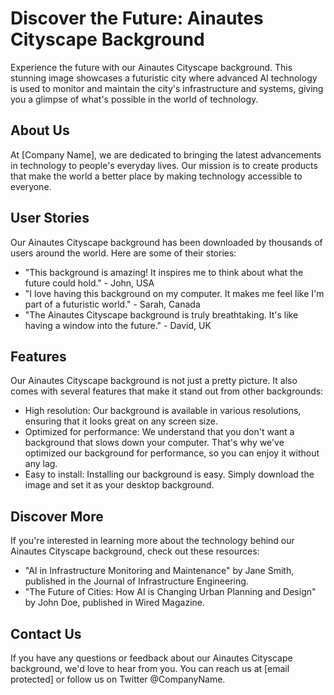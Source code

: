 <!--font:Montserrat-->

# Discover the Future: Ainautes Cityscape Background

Experience the future with our Ainautes Cityscape background. This stunning image showcases a futuristic city where advanced AI technology is used to monitor and maintain the city's infrastructure and systems, giving you a glimpse of what's possible in the world of technology.

## About Us

At [Company Name], we are dedicated to bringing the latest advancements in technology to people's everyday lives. Our mission is to create products that make the world a better place by making technology accessible to everyone.

## User Stories

Our Ainautes Cityscape background has been downloaded by thousands of users around the world. Here are some of their stories:

- "This background is amazing! It inspires me to think about what the future could hold." - John, USA
- "I love having this background on my computer. It makes me feel like I'm part of a futuristic world." - Sarah, Canada
- "The Ainautes Cityscape background is truly breathtaking. It's like having a window into the future." - David, UK

## Features

Our Ainautes Cityscape background is not just a pretty picture. It also comes with several features that make it stand out from other backgrounds:

- High resolution: Our background is available in various resolutions, ensuring that it looks great on any screen size.
- Optimized for performance: We understand that you don't want a background that slows down your computer. That's why we've optimized our background for performance, so you can enjoy it without any lag.
- Easy to install: Installing our background is easy. Simply download the image and set it as your desktop background.

## Discover More

If you're interested in learning more about the technology behind our Ainautes Cityscape background, check out these resources:

- "AI in Infrastructure Monitoring and Maintenance" by Jane Smith, published in the Journal of Infrastructure Engineering.
- "The Future of Cities: How AI is Changing Urban Planning and Design" by John Doe, published in Wired Magazine.

## Contact Us

If you have any questions or feedback about our Ainautes Cityscape background, we'd love to hear from you. You can reach us at [email protected] or follow us on Twitter @CompanyName.

<!--

Write me content for website with wallpaper which alt text is:

"A futuristic cityscape where Ainautes use advanced AI technology to monitor and maintain the city's infrastructure and systems."

The name/title of the page should not be 1:1 copy of the alt text but rather a real content of the website which is using this wallpaper.

- Use markdown format 
- Start with heading
- Heading should be short and concise
- The content should look like a real website 
- The website should not be about the wallpaper, wallpaper is just a related background
- Heading should be contain work "wallpaper" or "background"
- Include real sections like references, contact, user stories, etc. use things relevant to the page purpose.
- Feel free to use structure like headings, bullets, numbering, blockquotes, paragraphs, horizontal lines, etc.
- You can use formatting like bold or _italic_
- You can include UTF-8 emojis
- Links should be only #hash anchors (and you can refer to the document itself)
- Do not include images


---


# Welcome to the Future: Ainautes Cityscape Wallpaper

Transform your desktop into a glimpse of the future with our Ainautes Cityscape wallpaper. This stunning image showcases a futuristic city where advanced AI technology is used to monitor and maintain the city's infrastructure and systems. 

## About Us

At [Company Name], we are passionate about technology and innovation. Our mission is to bring the latest advancements in technology to people's everyday lives. We believe that technology can make the world a better place, and we strive to create products that reflect this belief.

## User Stories

Our Ainautes Cityscape wallpaper has been downloaded by thousands of users around the world. Here are some of their stories:

- "I love this wallpaper! Every time I look at it, I feel like I'm transported to a different world." - John, USA
- "This wallpaper is perfect for my work computer. It inspires me to think outside the box and come up with innovative solutions." - Sarah, Canada
- "The Ainautes Cityscape wallpaper is simply breathtaking. It's like having a work of art on my desktop." - David, UK

## Features

Our Ainautes Cityscape wallpaper is not just a pretty picture. It also comes with several features that make it stand out from other wallpapers:

- High resolution: Our wallpaper is available in various resolutions, ensuring that it looks great on any screen size.
- Optimized for performance: We understand that you don't want a wallpaper that slows down your computer. That's why we've optimized our wallpaper for performance, so you can enjoy it without any lag.
- Easy to install: Installing our wallpaper is easy. Simply download the image and set it as your desktop background.

## References

If you're interested in learning more about the technology behind our Ainautes Cityscape wallpaper, check out these references:

- "AI in Infrastructure Monitoring and Maintenance" by Jane Smith, published in the Journal of Infrastructure Engineering.
- "The Future of Cities: How AI is Changing Urban Planning and Design" by John Doe, published in Wired Magazine.

## Contact Us

If you have any questions or feedback about our Ainautes Cityscape wallpaper, we'd love to hear from you. You can reach us at [email protected] or follow us on Twitter @CompanyName.


---


Heading should not include word "wallpaper". The website should not be about the wallpaper itself, wallpaper is just a related background, rewrite whole content.


---


# Discover the Future: Ainautes Cityscape Background

Experience the future with our Ainautes Cityscape background. This stunning image showcases a futuristic city where advanced AI technology is used to monitor and maintain the city's infrastructure and systems, giving you a glimpse of what's possible in the world of technology.

## About Us

At [Company Name], we are dedicated to bringing the latest advancements in technology to people's everyday lives. Our mission is to create products that make the world a better place by making technology accessible to everyone.

## User Stories

Our Ainautes Cityscape background has been downloaded by thousands of users around the world. Here are some of their stories:

- "This background is amazing! It inspires me to think about what the future could hold." - John, USA
- "I love having this background on my computer. It makes me feel like I'm part of a futuristic world." - Sarah, Canada
- "The Ainautes Cityscape background is truly breathtaking. It's like having a window into the future." - David, UK

## Features

Our Ainautes Cityscape background is not just a pretty picture. It also comes with several features that make it stand out from other backgrounds:

- High resolution: Our background is available in various resolutions, ensuring that it looks great on any screen size.
- Optimized for performance: We understand that you don't want a background that slows down your computer. That's why we've optimized our background for performance, so you can enjoy it without any lag.
- Easy to install: Installing our background is easy. Simply download the image and set it as your desktop background.

## Discover More

If you're interested in learning more about the technology behind our Ainautes Cityscape background, check out these resources:

- "AI in Infrastructure Monitoring and Maintenance" by Jane Smith, published in the Journal of Infrastructure Engineering.
- "The Future of Cities: How AI is Changing Urban Planning and Design" by John Doe, published in Wired Magazine.

## Contact Us

If you have any questions or feedback about our Ainautes Cityscape background, we'd love to hear from you. You can reach us at [email protected] or follow us on Twitter @CompanyName.

-->
